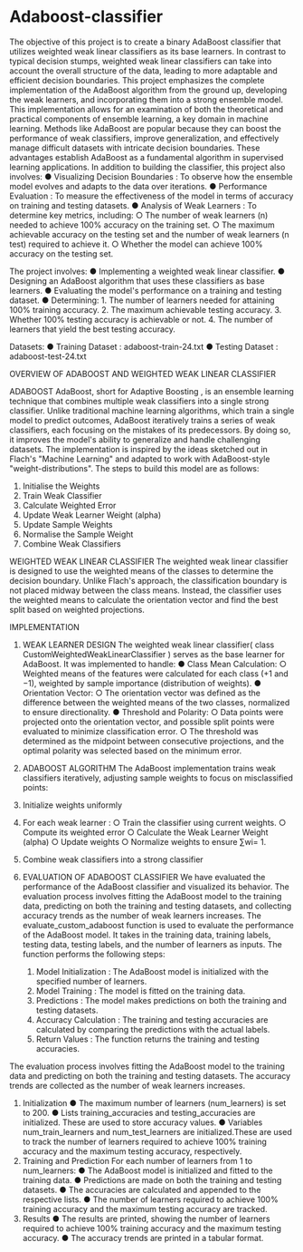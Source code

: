 # Adaboost-classifier
The objective of this project is to create a binary AdaBoost classifier that utilizes weighted weak linear classifiers as its base learners. In contrast to typical decision stumps, weighted weak linear classifiers can take into account the overall structure of the data, leading to more adaptable and efficient decision boundaries. This project emphasizes the complete implementation of the AdaBoost algorithm from the ground up, developing the weak learners, and incorporating them into a strong ensemble model. This implementation allows for an examination of both the theoretical and practical components of ensemble learning, a key domain in machine learning. Methods like AdaBoost are popular 
because they can boost the performance of weak classifiers, improve generalization, and effectively manage difficult datasets with intricate decision boundaries. These advantages establish AdaBoost as a fundamental algorithm in supervised learning applications. 
In addition to building the classifier, this project also involves: 
  ●  Visualizing Decision Boundaries  : To observe how the ensemble model evolves and adapts to the data over iterations. 
  ●  Performance Evaluation  : To measure the effectiveness of the model in terms of accuracy on training and testing datasets. 
  ●  Analysis of Weak Learners  : To determine key metrics, including: 
        ○  The number of weak learners (n) needed to achieve 100% accuracy on the training set. 
        ○  The maximum achievable accuracy on the testing set and the number of weak learners (n  test) required to achieve it. 
        ○  Whether the model can achieve 100% accuracy on the testing set.

The project involves: 
  ●  Implementing a weighted weak linear classifier. 
  ●  Designing an AdaBoost algorithm that uses these classifiers as base learners. 
  ●  Evaluating the model's performance on a training and testing dataset. 
  ●  Determining: 
        1.  The number of learners needed for attaining 100% training accuracy. 
        2.  The maximum achievable testing accuracy. 
        3.  Whether 100% testing accuracy is achievable or not. 
        4.  The number of learners that yield the best testing accuracy. 

Datasets: 
●  Training Dataset  : adaboost-train-24.txt 
●  Testing Dataset  : adaboost-test-24.txt


OVERVIEW OF ADABOOST AND WEIGHTED WEAK LINEAR CLASSIFIER 

ADABOOST 
AdaBoost, short for  Adaptive Boosting  , is an ensemble learning technique that combines multiple weak classifiers into a single strong classifier. Unlike traditional machine learning algorithms, which train a single model to predict outcomes, AdaBoost iteratively trains a series of weak classifiers, each focusing on the mistakes of its predecessors. By doing so, it improves the model's ability to generalize and handle challenging datasets. The implementation is inspired by the ideas sketched out in Flach's "Machine Learning" and adapted to work with AdaBoost-style "weight-distributions". 
The steps to build this model are as follows: 
1.  Initialise the Weights 
2.  Train Weak Classifier 
3.  Calculate Weighted Error 
4.  Update Weak Learner Weight (alpha) 
5.  Update Sample Weights 
6.  Normalise the Sample Weight 
7.  Combine Weak Classifiers
   
WEIGHTED WEAK LINEAR CLASSIFIER 
The weighted weak linear classifier is designed to use the weighted means of the classes to determine the decision boundary. Unlike Flach's approach, the classification boundary is not placed midway between the class means. Instead, the classifier uses the weighted means to calculate the orientation vector and find the best split based on weighted projections. 


IMPLEMENTATION 
1. WEAK LEARNER DESIGN 
The weighted weak linear classifier(  class CustomWeightedWeakLinearClassifier  ) serves as the base learner for AdaBoost. It was implemented to handle: 
  ●  Class Mean Calculation: 
      ○  Weighted means of the features were calculated for each class (+1 and −1), weighted by sample importance (distribution of weights). 
  ●  Orientation Vector: 
      ○  The orientation vector was defined as the difference between the weighted means of the two classes, normalized to ensure directionality. 
  ●  Threshold and Polarity: 
      ○  Data points were projected onto the orientation vector, and possible split points were evaluated to minimize classification error. 
      ○  The threshold was determined as the midpoint between consecutive projections, and the optimal polarity was selected based on the minimum error.
   
2. ADABOOST ALGORITHM 
The AdaBoost implementation trains weak classifiers iteratively, adjusting sample weights to focus on misclassified points: 
  1.  Initialize weights uniformly 
  2.  For each weak learner  : 
      ○  Train the classifier using current weights. 
      ○  Compute its weighted error 
      ○  Calculate the Weak Learner Weight (alpha) 
      ○  Update weights 
      ○  Normalize weights to ensure ∑wi= 1. 
  3.  Combine weak classifiers into a strong classifier

3. EVALUATION OF ADABOOST CLASSIFIER 
We have evaluated the performance of the AdaBoost classifier and visualized its behavior. The evaluation process involves fitting the AdaBoost model to the training data, predicting on both the training and testing datasets, and collecting accuracy trends as the number of weak learners increases. The  evaluate_custom_adaboost  function is used to evaluate the performance of the AdaBoost model. It takes in the training data, training labels, testing data, testing labels, and the number of learners as inputs. 
The function performs the following steps: 
    1.  Model Initialization  : The AdaBoost model is initialized with the specified number of learners. 
    2.  Model Training  : The model is fitted on the training data. 
    3.  Predictions  : The model makes predictions on both the training and testing datasets. 
    4.  Accuracy Calculation  : The training and testing accuracies are calculated by comparing the predictions with the actual labels. 
    5.  Return Values  : The function returns the training and testing accuracies.
  
The evaluation process involves fitting the AdaBoost model to the training data and predicting on both the training and testing datasets. The accuracy trends are collected as the number of weak learners increases.
1.  Initialization 
    ●  The maximum number of learners (num_learners) is set to 200. 
    ●  Lists training_accuracies and testing_accuracies are initialized. These are used to store accuracy values. 
    ●  Variables num_train_learners and num_test_learners are initialized.These are used to track the number of learners required to achieve 100% training accuracy and the maximum testing accuracy, respectively. 
2. Training and Prediction 
For each number of learners from 1 to num_learners: 
    ●  The AdaBoost model is initialized and fitted to the training data. 
    ●  Predictions are made on both the training and testing datasets. 
    ●  The accuracies are calculated and appended to the respective lists. 
    ●  The number of learners required to achieve 100% training accuracy and the maximum testing accuracy are tracked. 
3. Results 
    ●  The results are printed, showing the number of learners required to achieve 100% training accuracy and the maximum testing accuracy. 
    ●  The accuracy trends are printed in a tabular format.
